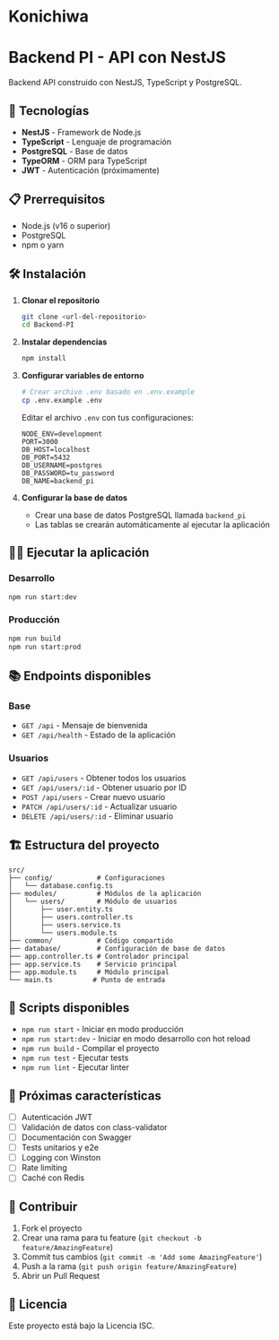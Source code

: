 # Konichiwa
# Backend PI - API con NestJS

Backend API construido con NestJS, TypeScript y PostgreSQL.

## 🚀 Tecnologías

- **NestJS** - Framework de Node.js
- **TypeScript** - Lenguaje de programación
- **PostgreSQL** - Base de datos
- **TypeORM** - ORM para TypeScript
- **JWT** - Autenticación (próximamente)

## 📋 Prerrequisitos

- Node.js (v16 o superior)
- PostgreSQL
- npm o yarn

## 🛠️ Instalación

1. **Clonar el repositorio**
   ```bash
   git clone <url-del-repositorio>
   cd Backend-PI
   ```

2. **Instalar dependencias**
   ```bash
   npm install
   ```

3. **Configurar variables de entorno**
   ```bash
   # Crear archivo .env basado en .env.example
   cp .env.example .env
   ```
   
   Editar el archivo `.env` con tus configuraciones:
   ```env
   NODE_ENV=development
   PORT=3000
   DB_HOST=localhost
   DB_PORT=5432
   DB_USERNAME=postgres
   DB_PASSWORD=tu_password
   DB_NAME=backend_pi
   ```

4. **Configurar la base de datos**
   - Crear una base de datos PostgreSQL llamada `backend_pi`
   - Las tablas se crearán automáticamente al ejecutar la aplicación

## 🏃‍♂️ Ejecutar la aplicación

### Desarrollo
```bash
npm run start:dev
```

### Producción
```bash
npm run build
npm run start:prod
```

## 📚 Endpoints disponibles

### Base
- `GET /api` - Mensaje de bienvenida
- `GET /api/health` - Estado de la aplicación

### Usuarios
- `GET /api/users` - Obtener todos los usuarios
- `GET /api/users/:id` - Obtener usuario por ID
- `POST /api/users` - Crear nuevo usuario
- `PATCH /api/users/:id` - Actualizar usuario
- `DELETE /api/users/:id` - Eliminar usuario

## 🏗️ Estructura del proyecto

```
src/
├── config/           # Configuraciones
│   └── database.config.ts
├── modules/          # Módulos de la aplicación
│   └── users/        # Módulo de usuarios
│       ├── user.entity.ts
│       ├── users.controller.ts
│       ├── users.service.ts
│       └── users.module.ts
├── common/           # Código compartido
├── database/         # Configuración de base de datos
├── app.controller.ts # Controlador principal
├── app.service.ts    # Servicio principal
├── app.module.ts     # Módulo principal
└── main.ts          # Punto de entrada
```

## 🔧 Scripts disponibles

- `npm run start` - Iniciar en modo producción
- `npm run start:dev` - Iniciar en modo desarrollo con hot reload
- `npm run build` - Compilar el proyecto
- `npm run test` - Ejecutar tests
- `npm run lint` - Ejecutar linter

## 📝 Próximas características

- [ ] Autenticación JWT
- [ ] Validación de datos con class-validator
- [ ] Documentación con Swagger
- [ ] Tests unitarios y e2e
- [ ] Logging con Winston
- [ ] Rate limiting
- [ ] Caché con Redis

## 🤝 Contribuir

1. Fork el proyecto
2. Crear una rama para tu feature (`git checkout -b feature/AmazingFeature`)
3. Commit tus cambios (`git commit -m 'Add some AmazingFeature'`)
4. Push a la rama (`git push origin feature/AmazingFeature`)
5. Abrir un Pull Request

## 📄 Licencia

Este proyecto está bajo la Licencia ISC. 
